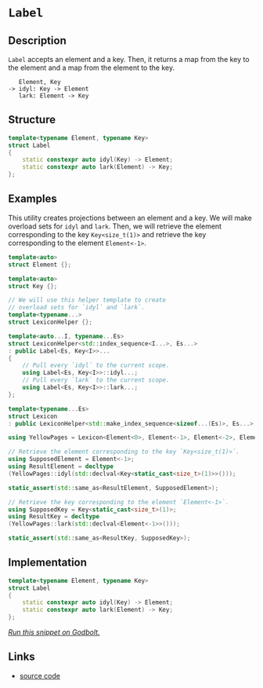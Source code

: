 <!-- Copyright 2024 Feng Mofan
SPDX-License-Identifier: Apache-2.0 -->

# `Label`

## Description

`Label` accepts an element and a key.
Then, it returns a map from the key to the element and a map from the element to the key.

<pre><code>   Element, Key
-> idyl: Key -> Element
   lark: Element -> Key</code></pre>

## Structure

```C++
template<typename Element, typename Key>
struct Label
{
    static constexpr auto idyl(Key) -> Element;
    static constexpr auto lark(Element) -> Key;
};
```

## Examples

This utility creates projections between an element and a key.
We will make overload sets for `idyl` and `lark`.
Then, we will retrieve the element corresponding to the key `Key<size_t(1)>` and retrieve the key corresponding to the element `Element<-1>`.

```C++
template<auto>
struct Element {};

template<auto>
struct Key {};

// We will use this helper template to create
// overload sets for `idyl` and `lark`.
template<typename...>
struct LexiconHelper {};

template<auto...I, typename...Es>
struct LexiconHelper<std::index_sequence<I...>, Es...>
: public Label<Es, Key<I>>...
{
    // Pull every `idyl` to the current scope.
    using Label<Es, Key<I>>::idyl...;
    // Pull every `lark` to the current scope.
    using Label<Es, Key<I>>::lark...;
};

template<typename...Es>
struct Lexicon
: public LexiconHelper<std::make_index_sequence<sizeof...(Es)>, Es...> {};

using YellowPages = Lexicon<Element<0>, Element<-1>, Element<-2>, Element<-3>>;

// Retrieve the element corresponding to the key `Key<size_t(1)>`.
using SupposedElement = Element<-1>;
using ResultElement = decltype
(YellowPages::idyl(std::declval<Key<static_cast<size_t>(1)>>()));

static_assert(std::same_as<ResultElement, SupposedElement>);

// Retrieve the key corresponding to the element `Element<-1>`.
using SupposedKey = Key<static_cast<size_t>(1)>;
using ResultKey = decltype
(YellowPages::lark(std::declval<Element<-1>>()));

static_assert(std::same_as<ResultKey, SupposedKey>);
```

## Implementation

```C++
template<typename Element, typename Key>
struct Label
{ 
    static constexpr auto idyl(Key) -> Element;
    static constexpr auto lark(Element) -> Key;
};
```

[*Run this snippet on Godbolt.*](https://godbolt.org/#z:OYLghAFBqd5QCxAYwPYBMCmBRdBLAF1QCcAaPECAMzwBtMA7AQwFtMQByARg9KtQYEAysib0QXACx8BBAKoBnTAAUAHpwAMvAFYTStJg1DIApACYAQuYukl9ZATwDKjdAGFUtAK4sGIAKwAzKSuADJ4DJgAcj4ARpjEAdIADqgKhE4MHt6%2BAcGp6Y4C4ZExLPGJ/tJ2mA6ZQgRMxATZPn5Btpj2RQwNTQQl0XEJSbaNza25HQrjAxFD5SNVAJS2qF7EyOwcBJgsyQa7JoFuBACeyYysmADU2PRsgqQ355fMbDcA0phnx9gmGgAgjNiF4HDdQkx4rQAYCTAB2Cw3WE3VE3GZMRzIG5oBgzTCqZLEG5MLxEG54dBnWgQb5nZY3AC0fzuD0YBGOViBaPRjSxOIE%2BMJxNJ5IMxAA1hB7nt2QzmYFsF8fpzYQiACKqoGwgD0ACoDYajcadbqjTcACrYIQWoQ3I2moH640uw2OuHasyBCLIbxYZEnMl0Qi/RVqr0%2Bv23Y5uZAzdBYKh/NVA3b7Q6YGOi1DJoEgsEEVmywTIxEarUewFpg6YzMnbO54EEUHgumlqzwzWBLmVnU6m4AdVuAHc6LQbl4lC8EHgFDcEF1LsTqxmXqgccRMLXdf3UAA3BK0VBMdDozAEOf8YkmABsGkp1NvGhJDFPT/FEqfADpYSvtydXiuNgvxAxt83BUICTwXEAAlFwSdty27FMqz2GsjnrMlUBAr8AElnkA95MBw7AFDA5sCwhKDYPg4gY3jEAQAiLBVAAfSUABHLxGC2GNcJwv5nlIgSwyBEAbmSLxYloaCIShLoY1I546T45NFQE7Uy25NE%2BxuZQvFocdMAPYgzmRO8HxhO812nW5kA2TcSwUNBLh/bTUUnCJgDk6FFIUZSVROXC1OwRjLJEnseV0/TDJuYyEjM98mk/azyQIBccQc9l0Rc4iUTRTyjB8hSTiU5VQzcYKw0VRiPwitVOwrX80IzGNCOuEiyNEpsW0LSDVGggRYXEyTpNk/rBoYODaCXeiCHQRiWCYCVMFY5iCXYzAuJ4us3HSAAvTBUCoHDpQUZZBLuBQRKVBEOy7HtYUK7yAE0uiPYdlCYYBMDnY51SogbcUUtlBBjDRLplR4ORORkuEh0GYbcRkzAR4skcZQIQqap1%2BwAJXPYg8Hi2y4sRgViE3BRUlfLybPS24VsSu8VJOA7VoICAuAusM7zcwFnpuIQvGSApMHQKHsv%2BotoZjOG1J7QWCYUAyCElktpawX1ANhCA3sM1BPu%2B36wqpGkGJALXaD3MQY1Zva%2BWg1jRBmei8EO1iYewLmef%2BRUIGWQOcabTEnaYBQlGaCALYUa5WPDmNldV9WCGeYXRbScWU7%2BHnHtxm4CebYmD1JpmKapmn8CKtKMq6dHzI0bPYfh3mNH5wX07F9A22l%2B2MSxZ3w6R9nPb%2BH2Fae9IiqT2gCB7wIAatnWgT197Da%2Bn6FFq5Lo/mxirZtmFSsRuWW7973A9zlD%2B7DiOEk5mO44Tk4Z7nn405FrvWewXOOFWWhOD%2BF4H4DgWhSCoE4G4aw1h0TrE2NGL0PBSAEE0H/VYEoAhtzMGYAAnAADg0Dg/weCbyBEkGYeEkgbz6E4JIXgLAJAaA0KQEBYCIEcF4FvZhKDQF/1IHAWAMBEAgHWAQSSqcKAQDQPsOgCQojXE4KoEhjIbySBuMAZA2IpBfjMLwcWhASCUj0PwQQIgxDsCkDIQQigVDqF4aQXQXBSDDmIEwZInAeD/0AcA1B4DOAAHkyTiJuMdG4SibwqLURorRkgdE3AgB4GR9BryIOWLwHhWhVgQCQNI5IsiyCSNyfkkAwApBmD4HQXYxAt4QFiL42IEQmhnA8bwBpzBTL%2BNiNoWoPCkHSOhv4hgtBmn2KwLELwwA3BiFoFvbgvAsBLSMOIUZeBNx1APLMsBBJahkm2EgiIuwAH2JkrEVxpkPBYF8UXBhczSAmViJndUexDDABkkYVBqwqAGGAAoAAasTYc/i3gtKscIUQ4hLEmPkEoNQvjHH6BeSgaBlh9B4FiFvSAqxUDJB6LMxk8Z/qmEsNYMwbCTJEywBigOnRuiZBcK%2BSYfgnFhHmGUCoegCgZAEIyjlaQuUMEGGykYTiah1AEH0CYng2h6FFT0CVcxSjDESCK2YPKVX9EFUqiQqwFBwK2NqmhHAgEsN8ewsJyjVHqM0TcbRZh4m4AMSkwI3N0kfNWAuE8IxqUYMkIEL8ODAiUI0OQqhTD/A3hwYauhpAGHOq/DeLgN48H4MTVULg/gA3UNYbwdhnCQDcI%2BfwoR2SRFBLJOQSgRTknyLYJwJoLA9zwkZEwHEBgipcBwV%2BLgX4tn4CIBS4xsgzEQukFCmxsL7G6HKS4txLSvFGp8fY9hgSxFkhCVQEkxAG1Npbb6F5NrO3dufAk1ASSELmECGYNJyDC0lqrQkCtUjT15OSSAetjbGR7qMB2rgzCaCzwSDUup9i2lNJBaBjpXSekgv6eyQZwzfFjImVMwysykELJecssB%2BA1mOA2b47Z9ldggoOV0XxJyzlnAudsMB1yQX3Mec8pZXlC1fO%2Bn8gFQLGAgqhcOixo7ZDjrsWAqdCL3lEqsCik5VKsU4syHiglC8JMkrJQkClJtMU0p6XSiArg1UhFfJqxYyrSCcp6PpszmQjPspFXXMVvRVVStyLZ2l4rZjWeFWMfo%2BmMTNA88qnVeqLHzuNdmvxHBN3buba2/dHau09vtX2kgyJUmut4YHUgHqsCJGpUc6NsbO3BvhBm%2BE8IyFmCoZIJxYXc22HzTe9LRb4AltEeIx997iA1u2PWy1LAFB7mxHuOLGYZh6KSwOpxvHwX8dBUJuFIBggzvcXMkLi62EBLLYWUJPW1F9YGzcIbnaRuFhPWep1gRr0ZL4Xe59%2BT2u3dfQN0WrFDusWO/HLdqiKkAeqZQYDYCIMjKQYDzp3SHAwdPQMoZIzsOYHGZM6ZaH5lMdeTR%2BZqztP4fsYR3ZJHBBkeOWiyj1GrlExuUghjSgnmLNeSxxrbGfn/MwIC4FtypvmIkAJ6xMLhM6AW2J4wyKbDSfgLJ3FnAdQMWU5YUlObyWUg09S2VOm9NOaZQZ9A/neWFEyBZvlPQtcue0257zauZV2ble51lWr1WSpyOr3zCqFg2cCxsfV3NDWhdNZwSLvX%2BuDeG7WGYiXHUpedZdt1mWtzZcoPO/LIBcFfkCIEfw/hg2/o0Mn%2BESaTVLs4Hmgt6X0EgEkJ20rGgO3p8CDefw8IzBVENYENbOb88NcyfO3Ruf1scLb2gu5gG6WSCAA)

## Links

- [source code](../../../conceptrodon/descend/label.hpp)
